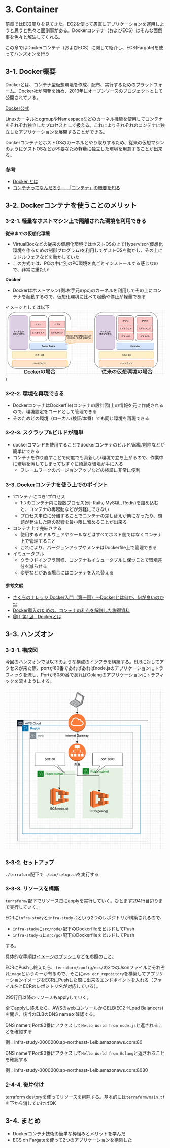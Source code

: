 # 3. Container
前章ではEC2周りを見てきた。EC2を使って愚直にアプリケーションを運用しようと思うと色々と面倒事がある。Dockerコンテナ（およびECS）はそんな面倒事を色々と解決してくれる。

この章ではDockerコンテナ（およびECS）に関して紹介し、ECS(Fargate)を使ってハンズオンを行う

## 3-1. Docker概要
Dockerとは、コンテナ型仮想環境を作成、配布、実行するためのプラットフォーム。Docker社が開発を始め、2013年にオープンソースのプロジェクトとして公開されている。

[Docker公式](https://www.docker.com/)

LinuxカーネルとcgroupやNamespaceなどのカーネル機能を使用してコンテナをそれぞれ独立したプロセスとして扱える。これによりそれぞれのコンテナに独立したアプリケーションを展開することができる。

DockerコンテナとホストOSのカーネルとやり取りするため、従来の仮想マシンのようにゲストOSなどが不要なため軽量に独立した環境を用意することが出来る。

### 参考
- [Docker とは](https://www.redhat.com/ja/topics/containers/what-is-docker)
- [コンテナってなんだろう― 「コンテナ」の概要を知る](https://thinkit.co.jp/article/17301)

## 3-2. Dockerコンテナを使うことのメリット
### 3-2-1. 軽量なホストマシン上で隔離された環境を利用できる

**従来までの仮想化環境**
- VirtualBoxなどの従来の仮想化環境ではホストOSの上でHypervisor(仮想化環境を作るための制御プログラム)を利用してゲストOSを動かし、その上にミドルウェアなどを動かしていた
- この方式では、PCの中に別のPC環境を丸ごとインストールする感じなので、非常に重たい!

**Docker**
- Dockerはホストマシン(例:お手元のpc)のカーネルを利用してその上にコンテナを起動するので、仮想化環境に比べて起動や停止が軽量である

イメージとしては以下
![Dockerと仮想化環境の違い](./img/docker_overview.png))

### 3-2-2. 環境を再現できる
- DockerコンテナはDockerfile(コンテナの設計図)上の情報を元に作成されるので、環境設定をコードとして管理できる
- そのためどの環境（ローカル/検証/本番）でも同じ環境を再現できる

### 3-2-3. スクラップ&ビルドが簡単
- dockerコマンドを使用することでdockerコンテナのビルド/起動/削除などが簡単にできる
- コンテナを作り直すことで何度でも真新しい環境で立ち上がるので、作業中に環境を汚してしまってもすぐに綺麗な環境が手に入る
  - フレームワークのバージョンアップなどの検証に非常に便利

### 3-3. Dockerコンテナを使う上でのポイント
- 1コンテナにつき1プロセス
  - 1つのコンテナ内に複数プロセス(例: Rails, MySQL, Redis)を詰め込むと、コンテナの再起動などが気軽にできない
  - プロセス単位に分離することでコンテナの差し替えが楽になったり、問題が発生した際の影響を最小限に留めることが出来る
- コンテナ上で完結させる
  - 使用するミドルウェアやツールなどはすべてホスト側ではなくコンテナ上で管理すること　
  - これにより、バージョンアップやメンテはDockerfile上で管理できる
- イミュータブル
  - クラウドインフラ同様、コンテナもイミュータブルに保つことで環境差分を減らせる
  - 変更などがある場合にはコンテナを入れ替える

#### 参考文献
- [さくらのナレッジ Docker入門（第一回）～Dockerとは何か、何が良いのか～](https://knowledge.sakura.ad.jp/13265/)
- [Docker導入のための、コンテナの利点を解説した説得資料](https://qiita.com/niisan-tokyo/items/88a53a1b4aa7ad60723e)
- [@IT 第1回　Dockerとは](http://www.atmarkit.co.jp/ait/articles/1701/30/news037.html)

## 3-3. ハンズオン
### 3-3-1. 構成図
今回のハンズオンでは以下のような構成のインフラを構築する。ELBに対してアクセスが来た際、portが80番であればあればnode.jsのアプリケーションにトラフィックを流し、Portが8080番であればGolangのアプリケーションにトラフィックを流すようにする。

![network](./img/network.png)

### 3-3-2. セットアップ
`./terraform`配下で `./bin/setup.sh`を実行する

### 3-3-3. リソースを構築
`terraform/`配下でリソース毎にapplyを実行していく。ひとまず294行目辺りまで実行していく。

ECRに`infra-study`と`infra-study-2`という2つのレポジトリが構築されるので、

- `infra-study`に`src/node/`配下のDockerfileをビルドしてPush
- `infra-study-2`に`src/go/`配下のDockerfileをビルドしてPush

する。

具体的な手順は[イメージのプッシュ](https://docs.aws.amazon.com/ja_jp/AmazonECR/latest/userguide/docker-push-ecr-image.html)などを参照のこと。

ECRにPushし終えたら、`terraform/config/ecs/`の2つのJsonファイルにそれぞれ`image`というキーが有るので、そこに`aws_ecr_repository`を構築してアプリケーションイメージをECRにPushした際に出来るエンドポイントを入れる（ファイル名とECRのレポジトリ名が対応している）。

295行目以降のリソースもapplyしていく。

全てapplyし終えたら、AWSのwebコンソールからELB(EC2→Load Balancers)を開き、該当のELBのDNS nameを確認する。

DNS nameでPort80番にアクセスして`Hello World from node.js`と返されることを確認する

例：infra-study-0000000.ap-northeast-1.elb.amazonaws.com:80

DNS nameでPort80番にアクセスして`Hello World from Golang`と返されることを確認する

例：infra-study-0000000.ap-northeast-1.elb.amazonaws.com:8080

### 2-4-4. 後片付け
terraform destoryを使ってリソースを削除する。基本的には`terraform/main.tf`を下から消していけばOK

## 3-4. まとめ
- Dockerコンテナ技術の簡単な枠組みとメリットを学んだ
- ECS on Fargateを使って2つのアプリケーションを構築した
